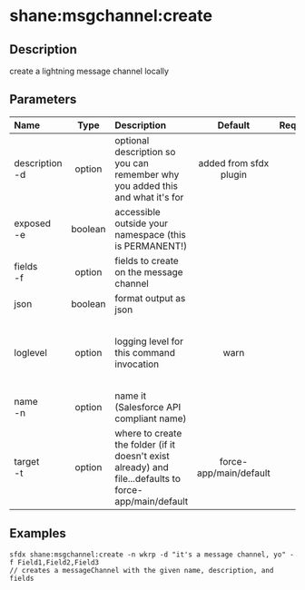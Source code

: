<!-- This file has been generated with command 'sfdx hardis:doc:plugin:generate'. Please do not update it manually or it may be overwritten -->
# shane:msgchannel:create

## Description

create a lightning message channel locally

## Parameters

|Name|Type|Description|Default|Required|Options|
|:---|:--:|:----------|:-----:|:------:|:-----:|
|description<br/>-d|option|optional description so you can remember why you added this and what it's for|added from sfdx plugin|||
|exposed<br/>-e|boolean|accessible outside your namespace (this is PERMANENT!)||||
|fields<br/>-f|option|fields to create on the message channel||||
|json|boolean|format output as json||||
|loglevel|option|logging level for this command invocation|warn||trace<br/>debug<br/>info<br/>warn<br/>error<br/>fatal|
|name<br/>-n|option|name it (Salesforce API compliant name)||||
|target<br/>-t|option|where to create the folder (if it doesn't exist already) and file...defaults to force-app/main/default|force-app/main/default|||

## Examples

```shell
sfdx shane:msgchannel:create -n wkrp -d "it's a message channel, yo" -f Field1,Field2,Field3
// creates a messageChannel with the given name, description, and fields

```


